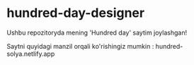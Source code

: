 # hundred-day-designer
Ushbu repozitoryda mening 'Hundred day' saytim joylashgan!

Saytni quyidagi manzil orqali ko'rishingiz mumkin : hundred-solya.netlify.app
